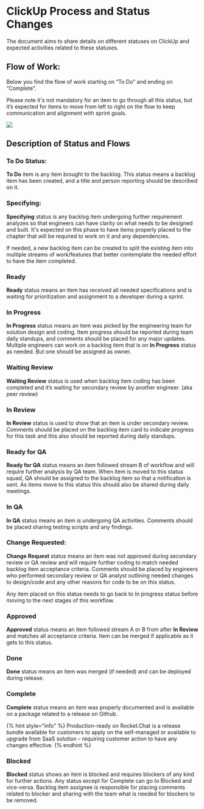 # ClickUp Process and Status Changes

The document aims to share details on different statuses on ClickUp and expected activities related to these statuses.

## Flow of Work:

Below you find the flow of work starting on “To Do” and ending on “Complete”.

Please note it's not mandatory for an item to go through all this status, but it’s expected for items to move from left to right on the flow to keep communication and alignment with sprint goals.

![](https://lh3.googleusercontent.com/mD0OgQc9Kboel8yJTfdY9X7IboB3ABUbEm281MNywK0pLQ9t03PO3jmC-DVg2cpAmGy8Q1Fc88vOnNxLOl04z7uLzH_xV_-p_XojoT59vGsSCh2nzjGoowsRjhyZyLud1niVDJCy)

## Description of Status and Flows

### To Do Status:

**To Do** item is any item brought to the backlog. This status means a backlog item has been created, and a title and person reporting should be described on it.

### Specifying:

**Specifying** status is any backlog item undergoing further requirement analyzes so that engineers can have clarity on what needs to be designed and built. It's expected on this phase to have items properly placed to the chapter that will be required to work on it and any dependencies.

If needed, a new backlog item can be created to split the existing item into multiple streams of work/features that better contemplate the needed effort to have the item completed.

### Ready

**Ready** status means an item has received all needed specifications and is waiting for prioritization and assignment to a developer during a sprint.

### In Progress

**In Progress** status means an item was picked by the engineering team for solution design and coding. Item progress should be reported during team daily standups, and comments should be placed for any major updates. Multiple engineers can work on a backlog item that is on **In Progress** status as needed. But one should be assigned as owner.

### Waiting Review

**Waiting Review** status is used when backlog item coding has been completed and it’s waiting for secondary review by another engineer. \(aka peer review\)

### In Review

**In Review** status is used to show that an item is under secondary review. Comments should be placed on the backlog item card to indicate progress for this task and this also should be reported during daily standups.

### Ready for QA

**Ready for QA** status means an item followed stream B of workflow and will require further analysis by QA team. When item is moved to this status squad, QA should be assigned to the backlog item so that a notification is sent. As items move to this status this should also be shared during daily meetings.

### In QA

**In QA** status means an item is undergoing QA activities. Comments should be placed sharing testing scripts and any findings.

### Change Requested:

**Change Request** status means an item was not approved during secondary review or QA review and will require further coding to match needed backlog item acceptance criteria. Comments should be placed by engineers who performed secondary review or QA analyst outlining needed changes to design/code and any other reasons for code to be on this status.

Any item placed on this status needs to go back to In progress status before moving to the next stages of this workflow.

### Approved

**Approved** status means an item followed stream A or B from after **In Review** and matches all acceptance criteria. Item can be merged if applicable as it gets to this status.

### Done

**Done** status means an item was merged \(if needed\) and can be deployed during release.

### Complete

**Complete** status means an item was properly documented and is available on a package related to a release on Github.

{% hint style="info" %}
Production-ready on Rocket.Chat is a release bundle available for customers to apply on the self-managed or available to upgrade from SaaS solution – requiring customer action to have any changes effective.
{% endhint %}

### Blocked

**Blocked** status shows an item is blocked and requires blockers of any kind for further actions. Any status except for Complete can go to Blocked and vice-versa. Backlog item assignee is responsible for placing comments related to blocker and sharing with the team what is needed for blockers to be removed.

